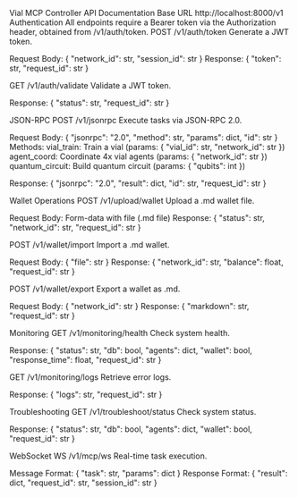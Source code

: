 Vial MCP Controller API Documentation
Base URL
http://localhost:8000/v1
Authentication
All endpoints require a Bearer token via the Authorization header, obtained from /v1/auth/token.
POST /v1/auth/token
Generate a JWT token.

Request Body: { "network_id": str, "session_id": str }
Response: { "token": str, "request_id": str }

GET /v1/auth/validate
Validate a JWT token.

Response: { "status": str, "request_id": str }

JSON-RPC
POST /v1/jsonrpc
Execute tasks via JSON-RPC 2.0.

Request Body: { "jsonrpc": "2.0", "method": str, "params": dict, "id": str }
Methods:
vial_train: Train a vial (params: { "vial_id": str, "network_id": str })
agent_coord: Coordinate 4x vial agents (params: { "network_id": str })
quantum_circuit: Build quantum circuit (params: { "qubits": int })


Response: { "jsonrpc": "2.0", "result": dict, "id": str, "request_id": str }

Wallet Operations
POST /v1/upload/wallet
Upload a .md wallet file.

Request Body: Form-data with file (.md file)
Response: { "status": str, "network_id": str, "request_id": str }

POST /v1/wallet/import
Import a .md wallet.

Request Body: { "file": str }
Response: { "network_id": str, "balance": float, "request_id": str }

POST /v1/wallet/export
Export a wallet as .md.

Request Body: { "network_id": str }
Response: { "markdown": str, "request_id": str }

Monitoring
GET /v1/monitoring/health
Check system health.

Response: { "status": str, "db": bool, "agents": dict, "wallet": bool, "response_time": float, "request_id": str }

GET /v1/monitoring/logs
Retrieve error logs.

Response: { "logs": str, "request_id": str }

Troubleshooting
GET /v1/troubleshoot/status
Check system status.

Response: { "status": str, "db": bool, "agents": dict, "wallet": bool, "request_id": str }

WebSocket
WS /v1/mcp/ws
Real-time task execution.

Message Format: { "task": str, "params": dict }
Response Format: { "result": dict, "request_id": str, "session_id": str }
